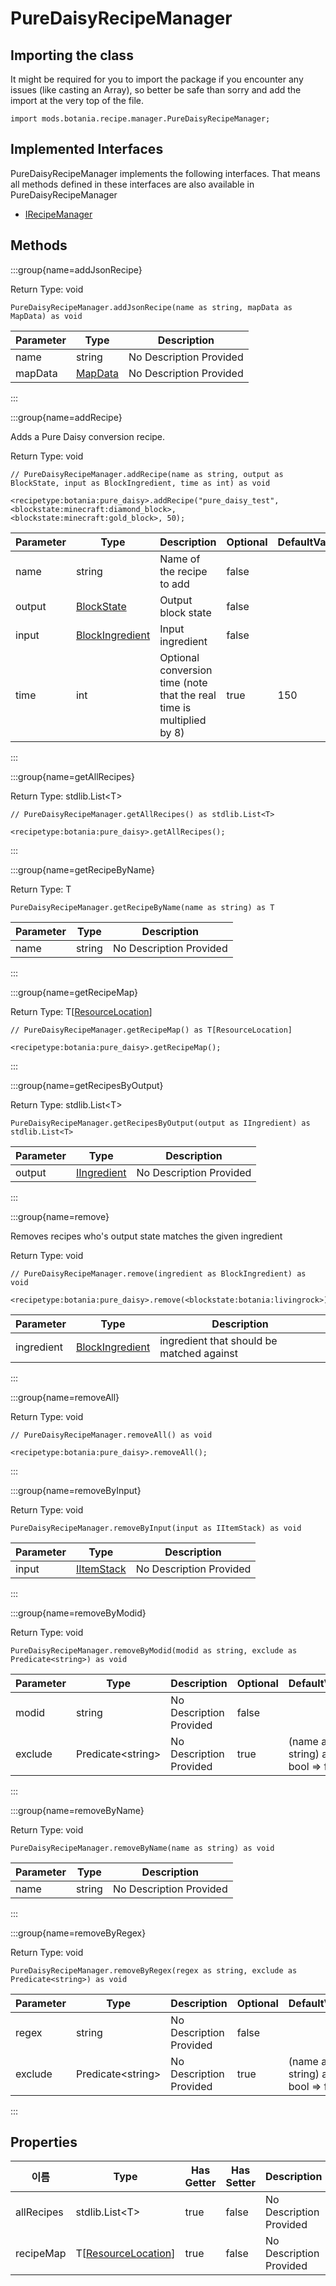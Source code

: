 # PureDaisyRecipeManager



## Importing the class

It might be required for you to import the package if you encounter any issues (like casting an Array), so better be safe than sorry and add the import at the very top of the file.
```zenscript
import mods.botania.recipe.manager.PureDaisyRecipeManager;
```


## Implemented Interfaces
PureDaisyRecipeManager implements the following interfaces. That means all methods defined in these interfaces are also available in PureDaisyRecipeManager

- [IRecipeManager](/vanilla/api/recipe/manager/IRecipeManager)

## Methods

:::group{name=addJsonRecipe}

Return Type: void

```zenscript
PureDaisyRecipeManager.addJsonRecipe(name as string, mapData as MapData) as void
```

| Parameter | Type                                 | Description             |
| --------- | ------------------------------------ | ----------------------- |
| name      | string                               | No Description Provided |
| mapData   | [MapData](/vanilla/api/data/MapData) | No Description Provided |


:::

:::group{name=addRecipe}

Adds a Pure Daisy conversion recipe.

Return Type: void

```zenscript
// PureDaisyRecipeManager.addRecipe(name as string, output as BlockState, input as BlockIngredient, time as int) as void

<recipetype:botania:pure_daisy>.addRecipe("pure_daisy_test", <blockstate:minecraft:diamond_block>, <blockstate:minecraft:gold_block>, 50);
```

| Parameter | Type                                                  | Description                                                           | Optional | DefaultValue |
| --------- | ----------------------------------------------------- | --------------------------------------------------------------------- | -------- | ------------ |
| name      | string                                                | Name of the recipe to add                                             | false    |              |
| output    | [BlockState](/vanilla/api/block/BlockState)           | Output block state                                                    | false    |              |
| input     | [BlockIngredient](/vanilla/api/block/BlockIngredient) | Input ingredient                                                      | false    |              |
| time      | int                                                   | Optional conversion time (note that the real time is multiplied by 8) | true     | 150          |


:::

:::group{name=getAllRecipes}

Return Type: stdlib.List&lt;T&gt;

```zenscript
// PureDaisyRecipeManager.getAllRecipes() as stdlib.List<T>

<recipetype:botania:pure_daisy>.getAllRecipes();
```

:::

:::group{name=getRecipeByName}

Return Type: T

```zenscript
PureDaisyRecipeManager.getRecipeByName(name as string) as T
```

| Parameter | Type   | Description             |
| --------- | ------ | ----------------------- |
| name      | string | No Description Provided |


:::

:::group{name=getRecipeMap}

Return Type: T[[ResourceLocation](/vanilla/api/resource/ResourceLocation)]

```zenscript
// PureDaisyRecipeManager.getRecipeMap() as T[ResourceLocation]

<recipetype:botania:pure_daisy>.getRecipeMap();
```

:::

:::group{name=getRecipesByOutput}

Return Type: stdlib.List&lt;T&gt;

```zenscript
PureDaisyRecipeManager.getRecipesByOutput(output as IIngredient) as stdlib.List<T>
```

| Parameter | Type                                               | Description             |
| --------- | -------------------------------------------------- | ----------------------- |
| output    | [IIngredient](/vanilla/api/ingredient/IIngredient) | No Description Provided |


:::

:::group{name=remove}

Removes recipes who's output state matches the given ingredient

Return Type: void

```zenscript
// PureDaisyRecipeManager.remove(ingredient as BlockIngredient) as void

<recipetype:botania:pure_daisy>.remove(<blockstate:botania:livingrock>);
```

| Parameter  | Type                                                  | Description                               |
| ---------- | ----------------------------------------------------- | ----------------------------------------- |
| ingredient | [BlockIngredient](/vanilla/api/block/BlockIngredient) | ingredient that should be matched against |


:::

:::group{name=removeAll}

Return Type: void

```zenscript
// PureDaisyRecipeManager.removeAll() as void

<recipetype:botania:pure_daisy>.removeAll();
```

:::

:::group{name=removeByInput}

Return Type: void

```zenscript
PureDaisyRecipeManager.removeByInput(input as IItemStack) as void
```

| Parameter | Type                                       | Description             |
| --------- | ------------------------------------------ | ----------------------- |
| input     | [IItemStack](/vanilla/api/item/IItemStack) | No Description Provided |


:::

:::group{name=removeByModid}

Return Type: void

```zenscript
PureDaisyRecipeManager.removeByModid(modid as string, exclude as Predicate<string>) as void
```

| Parameter | Type                                | Description             | Optional | DefaultValue                      |
| --------- | ----------------------------------- | ----------------------- | -------- | --------------------------------- |
| modid     | string                              | No Description Provided | false    |                                   |
| exclude   | Predicate&lt;string&gt; | No Description Provided | true     | (name as string) as bool => false |


:::

:::group{name=removeByName}

Return Type: void

```zenscript
PureDaisyRecipeManager.removeByName(name as string) as void
```

| Parameter | Type   | Description             |
| --------- | ------ | ----------------------- |
| name      | string | No Description Provided |


:::

:::group{name=removeByRegex}

Return Type: void

```zenscript
PureDaisyRecipeManager.removeByRegex(regex as string, exclude as Predicate<string>) as void
```

| Parameter | Type                                | Description             | Optional | DefaultValue                      |
| --------- | ----------------------------------- | ----------------------- | -------- | --------------------------------- |
| regex     | string                              | No Description Provided | false    |                                   |
| exclude   | Predicate&lt;string&gt; | No Description Provided | true     | (name as string) as bool => false |


:::


## Properties

| 이름         | Type                                                          | Has Getter | Has Setter | Description             |
| ---------- | ------------------------------------------------------------- | ---------- | ---------- | ----------------------- |
| allRecipes | stdlib.List&lt;T&gt;                              | true       | false      | No Description Provided |
| recipeMap  | T[[ResourceLocation](/vanilla/api/resource/ResourceLocation)] | true       | false      | No Description Provided |

